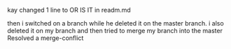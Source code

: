 kay changed 1 line to OR IS IT in readm.md

then i switched on a branch while he deleted it on the master branch. i also deleted it on my branch and then tried to merge my branch into the master
Resolved a merge-conflict
